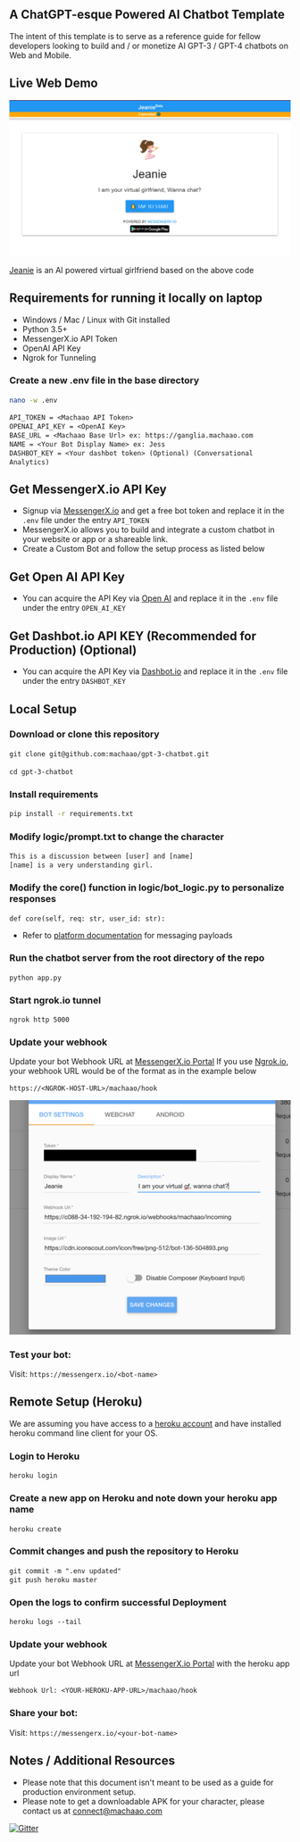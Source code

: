 ## A ChatGPT-esque Powered AI Chatbot Template ##
The intent of this template is to serve as a reference guide for fellow developers 
looking to build and / or monetize AI GPT-3 / GPT-4 chatbots on Web and Mobile.

## Live Web Demo ##
![figure](images/img.png)

[Jeanie](https://messengerx.io/jeanie) is an AI powered virtual girlfriend based on the above code

## Requirements for running it locally on laptop ##
* Windows / Mac / Linux with Git installed
* Python 3.5+
* MessengerX.io API Token
* OpenAI API Key
* Ngrok for Tunneling

### Create a new .env file in the base directory ###
```bash
nano -w .env
```
```
API_TOKEN = <Machaao API Token>
OPENAI_API_KEY = <OpenAI Key> 
BASE_URL = <Machaao Base Url> ex: https://ganglia.machaao.com
NAME = <Your Bot Display Name> ex: Jess
DASHBOT_KEY = <Your dashbot token> (Optional) (Conversational Analytics)
```

## Get MessengerX.io API Key ##
* Signup via [MessengerX.io](https://portal.messengerx.io) and get a free bot token and replace it in the ```.env``` file under the entry ```API_TOKEN```
* MessengerX.io allows you to build and integrate a custom chatbot in your website or app or a shareable link.
* Create a Custom Bot and follow the setup process as listed below


## Get Open AI API Key ##
* You can acquire the API Key via [Open AI](https://openai.com) and replace it in the ```.env``` file under the entry
```OPEN_AI_KEY```
  
## Get Dashbot.io API KEY (Recommended for Production) (Optional) ##
* You can acquire the API Key via [Dashbot.io](https://dashbot.io) and replace it in the ```.env``` file under the entry
```DASHBOT_KEY```
  
## Local Setup ##
### Download or clone this repository ###
```
git clone git@github.com:machaao/gpt-3-chatbot.git

cd gpt-3-chatbot
```


### Install requirements ###
```bash
pip install -r requirements.txt
```


### Modify logic/prompt.txt to change the character ###
```
This is a discussion between [user] and [name]
[name] is a very understanding girl.
```

### Modify the core() function in logic/bot_logic.py to personalize responses ###
```
def core(self, req: str, user_id: str):
```
* Refer to [platform documentation](https://messengerx.rtfd.iio) for messaging payloads

### Run the chatbot server from the root directory of the repo ###
```
python app.py
```

### Start ngrok.io tunnel ###
```
ngrok http 5000
```

### Update your webhook ###
Update your bot Webhook URL at [MessengerX.io Portal](https://portal.messengerx.io) 
If you use [Ngrok.io](https://ngrok.io), your webhook URL would be of the format as in the example below
```
https://<NGROK-HOST-URL>/machaao/hook
```
![figure](images/mx_screenshot.png)

### Test your bot:
Visit: ```https://messengerx.io/<bot-name>```


## Remote Setup (Heroku) ##

We are assuming you have access to a [heroku account](https://heroku.com)
and have installed heroku command line client for your OS.

### Login to Heroku ###
```
heroku login
```

### Create a new app on Heroku and note down your heroku app name
```
heroku create
```

### Commit changes and push the repository to Heroku ###
```
git commit -m ".env updated"
git push heroku master
```

### Open the logs to confirm successful Deployment ###
```
heroku logs --tail
```

### Update your webhook ###
Update your bot Webhook URL at [MessengerX.io Portal](https://portal.messengerx.io) with the heroku app url
```
Webhook Url: <YOUR-HEROKU-APP-URL>/machaao/hook
```

### Share your bot:
Visit: ```https://messengerx.io/<your-bot-name>```


## Notes / Additional Resources ##
* Please note that this document isn't meant to be used as a guide for production environment setup.
* Please note to get a downloadable APK for your character, please contact us at [connect@machaao.com](mailto:connect@machaao.com)

[![Gitter](https://badges.gitter.im/messengerx-io/community.svg)](https://gitter.im/messengerx-io/community?utm_source=badge&utm_medium=badge&utm_campaign=pr-badge)  
